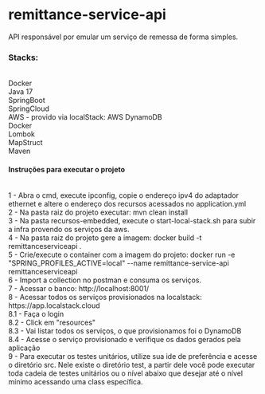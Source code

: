 # <h1>remittance-service-api</h1>

<p>API responsável por emular um serviço de remessa de forma simples.</p>

<h3><p>Stacks:</p></h3>
</br>
Docker
</br>
Java 17
</br>
SpringBoot
</br>
SpringCloud
</br>
AWS - provido via localStack: AWS DynamoDB
</br>
Docker
</br>
Lombok
</br>
MapStruct
</br>
Maven
</br>

<h4><p> Instruções para executar o projeto</p></h4>
</br>
1 - Abra o cmd, execute ipconfig, copie o endereço ipv4 do adaptador ethernet e 
altere o endereço dos recursos acessados no application.yml
</br>
2 - Na pasta raiz do projeto executar: mvn clean install
</br>
3 - Na pasta recursos-embedded, execute o start-local-stack.sh para subir
a infra provendo os serviços da aws.
</br>
4 - Na pasta raiz do projeto gere a imagem: docker build  -t remittanceserviceapi .
</br>
5 - Crie/execute o container com a imagem do projeto: docker run -e "SPRING_PROFILES_ACTIVE=local" --name remittance-service-api remittanceserviceapi
</br>
6 - Import a collection no postman e consuma os serviços.
</br>
7 - Acessar o banco: http://localhost:8001/
</br>
8 - Acessar todos os serviços provisionados na localstack: https://app.localstack.cloud
</br>
8.1 - Faça o login
</br>
8.2 - Click em "resources"
</br>
8.3 - Vai listar todos os serviços, o que provisionamos foi o DynamoDB
</br>
8.4 - Acesse o serviço provisionado e verifique os dados gerados pela aplicação
</br>
9 - Para executar os testes unitários, utilize sua ide de preferência e acesse o diretório src. Nele existe o diretório test, a partir dele você pode executar toda cadeia de testes unitários ou o nível abaixo que desejar até o nível mínimo acessando uma class específica.
